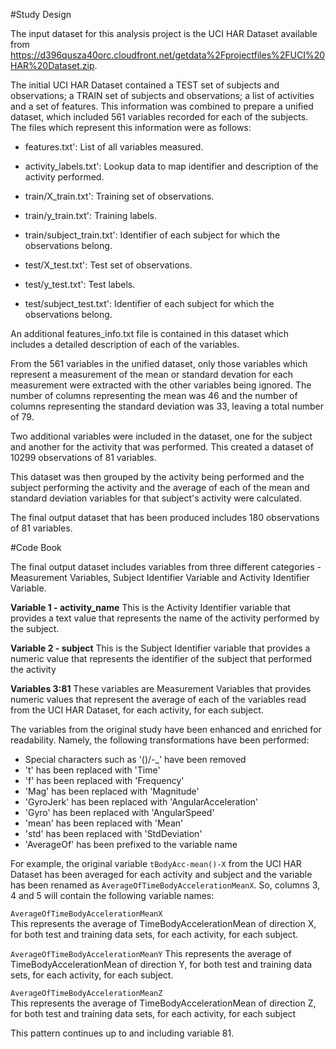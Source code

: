 #Study Design

The input dataset for this analysis project is the UCI HAR Dataset available from https://d396qusza40orc.cloudfront.net/getdata%2Fprojectfiles%2FUCI%20HAR%20Dataset.zip.  

The initial UCI HAR Dataset contained a TEST set of subjects and observations;  a TRAIN set of subjects and observations; a list of activities and a set of features. This information was combined to prepare a unified dataset, which included 561 variables recorded for each of the subjects.  The files which represent this information were as follows:

* features.txt': List of all variables measured.

* activity_labels.txt': Lookup data to map identifier and description of the activity performed.

* train/X_train.txt': Training set of observations.

* train/y_train.txt': Training labels.

* train/subject_train.txt': Identifier of each subject for which the observations belong.

* test/X_test.txt': Test set of observations.

* test/y_test.txt': Test labels.

* test/subject_test.txt': Identifier of each subject for which the observations belong.

An additional features_info.txt file is contained in this dataset which includes a detailed description of each of the variables.

From the 561 variables in the unified dataset, only those variables which represent a measurement of the mean or standard devation for each measurement were extracted with the other variables being ignored.  The number of columns representing the mean was 46 and the number of columns representing the standard deviation was 33, leaving a total number of 79.  

Two additional variables were included in the dataset, one for the subject and another for the activity that was performed. This created a dataset of 10299 observations of 81 variables.

This dataset was then grouped by the activity being performed and the subject performing the activity and the average of each of the mean and standard deviation variables for that subject's activity were calculated.

The final output dataset that has been produced includes 180 observations of 81 variables.

#Code Book

The final output dataset includes variables from three different categories - Measurement Variables, Subject Identifier Variable and Activity Identifier Variable.

**Variable 1 - activity_name**
This is the Activity Identifier variable that provides a text value that represents the name of the activity performed by the subject.

**Variable 2 - subject**
This is the Subject Identifier variable that provides a numeric value that represents the identifier of the subject that performed the activity

**Variables 3:81**
These variables are Measurement Variables that provides numeric values that represent the average of each of the variables read from the UCI HAR Dataset, for each activity, for each subject.

The variables from the original study have been enhanced and enriched for readability.  Namely, the following transformations have been performed:

* Special characters such as '()/-_' have been removed
* 't' has been replaced with 'Time'
* 'f' has been replaced with 'Frequency'
* 'Mag' has been replaced with 'Magnitude'
* 'GyroJerk' has been replaced with 'AngularAcceleration'
* 'Gyro' has been replaced with 'AngularSpeed'
* 'mean' has been replaced with 'Mean'
* 'std' has been replaced with 'StdDeviation'
* 'AverageOf' has been prefixed to the variable name

For example, the original variable `tBodyAcc-mean()-X` from the UCI HAR Dataset has been averaged for each activity and subject and the variable has been renamed as `AverageOfTimeBodyAccelerationMeanX`.  So, columns 3, 4 and 5 will contain the following variable names:

`AverageOfTimeBodyAccelerationMeanX`	
This represents the average of TimeBodyAccelerationMean of direction X, for both test and training data sets, for each activity, for each subject.

`AverageOfTimeBodyAccelerationMeanY`
This represents the average of TimeBodyAccelerationMean of direction Y, for both test and training data sets, for each activity, for each subject.

`AverageOfTimeBodyAccelerationMeanZ`	
This represents the average of TimeBodyAccelerationMean of direction Z, for both test and training data sets, for each activity, for each subject	

This pattern continues up to and including variable 81.
